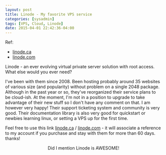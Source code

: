 ```yaml
---
layout: post
title: Linode - My favorite VPS service
categories: [sysadmin]
tags: [VPS, Cloud, Linode]
date: 2015-04-01 22:42:36-04:00
---
```


[linode_ca]: http://linode.ca/
[linode_com]: https://www.linode.com/?r=9d1a9974aff69d104c3fba3518b2409b2100d39a

Ref:

* [linode.ca][linode_ca]
* [linode.com][linode_com]

Linode - an ever evolving virtual private server solution with root access.  What else would you ever need?

I've been with them since 2008.  Been hosting probably around 35 websites of various size (and popularity) without problem on a single 2048 package.  Although in the past year or so, they've reorganized their service
plans to be cloud-ish.  At the moment, I'm not in a position to upgrade to take advantage of their new stuff so I don't have any comment on that.  I am however very happy!  Their support ticketing system and community is very good.  Their documentation library is also very good for quickstart or newbies learning linux, or setting a VPS up for the first time.

Feel free to use this link [linode.ca][linode_ca] / [linode.com][linode_com] - it will associate a reference to my account if you purchase and stay with them for more than 60 days.  thanks!

<p style='text-align: center;'>Did I mention Linode is AWESOME!</p>
